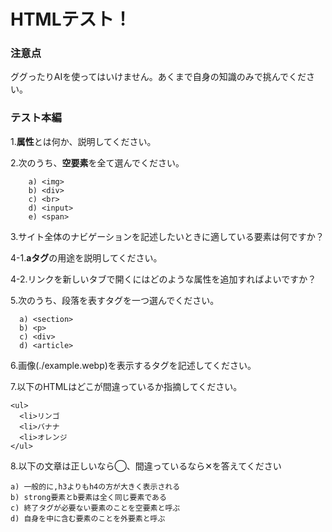 # HTMLテスト！
### 注意点
ググったりAIを使ってはいけません。あくまで自身の知識のみで挑んでください。
### テスト本編
1.**属性**とは何か、説明してください。  
  
2.次のうち、**空要素**を全て選んでください。  
```
    a) <img>  
    b) <div>  
    c) <br>  
    d) <input>  
    e) <span>  
```
  
3.サイト全体のナビゲーションを記述したいときに適している要素は何ですか？  
  
4-1.**aタグ**の用途を説明してください。  
  
4-2.リンクを新しいタブで開くにはどのような属性を追加すればよいですか？  
  
5.次のうち、段落を表すタグを一つ選んでください。  
```
  a) <section>  
  b) <p>  
  c) <div>  
  d) <article>  
```

6.画像(./example.webp)を表示するタグを記述してください。  
  
7.以下のHTMLはどこが間違っているか指摘してください。
```
<ul>
  <li>リンゴ
  <li>バナナ
  <li>オレンジ
</ul>
```

8.以下の文章は正しいなら◯、間違っているなら✕を答えてください
```
a) 一般的に,h3よりもh4の方が大きく表示される
b) strong要素とb要素は全く同じ要素である
c) 終了タグが必要ない要素のことを空要素と呼ぶ
d) 自身を中に含む要素のことを外要素と呼ぶ
```